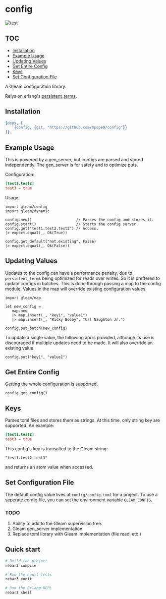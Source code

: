 # config

![test](https://github.com/mpope9/config/workflows/test/badge.svg)

## TOC
* [Installation](#installation)
* [Example Usage](#example-usage)
* [Updating Values](#updating-values)
* [Get Entire Config](#get-entire-config)
* [Keys](#keys)
* [Set Configuration File](#set-configuration-file)

A Gleam configuration library.

Relys on erlang's [persistent_terms](https://erlang.org/doc/man/persistent_term.html).

## Installation

```erlang
{deps, [
    {config, {git, "https://github.com/mpope9/config"}}
]}.
```

## Example Usage
This is powered by a gen_server, but configs are parsed and stored independently.  The gen_server is for safety and to optimize puts.

Configuration:
```toml
[test1.test2]
test3 = true
```

Usage:
```gleam
import gleam/config
import gleam/dynamic

config.new()                    // Parses the config and stores it.
config.start()                  // Starts the config server.
config.get("test1.test2.test3") // Access.
|> expect.equal(_, Ok(True))

config.get_default("not.existing", False)
|> expect.equal(_, Ok(False))
```

## Updating Values
Updates to the config can have a performance penalty, due to `persistent_term`s being optimized for reads over writes.  So it is preffered to update configs in batches.  This is done through passing a map to the config module.  Values in the map will override existing configuration values.

```gleam
import gleam/map

let new_config = 
   map.new
   |> map.insert(_, "key1", "value1")
   |> map.insert(_, "Ricky Booby", "Cal Naughton Jr.")

config.put_batch(new_config)
```

To update a single value, the following api is provided, although its use is discouraged if multiple updates need to be made.  It will also override an existing value.
```gleam
config.put("key1", "value1")
```

## Get Entire Config
Getting the whole configuration is supported.
```gleam
config.get_config()
```

## Keys
Parses toml files and stores them as strings.  At this time, only string key are supported.
An example:

```toml
[test1.test2]
test3 = true
```

This config's key is transalted to the Gleam string:
```gleam
"test1.test2.test3"
```
and returns an atom value when accessed.

## Set Configuration File
The default config value lives at `config/config.toml` for a project.
To use a seperate config file, you can set the environment variable `GLEAM_CONFIG`.

### TODO
1. Ability to add to the Gleam supervision tree.
2. Gleam gen_server implementation.
3. Replace toml library with Gleam implementation (file read, etc.)

## Quick start

```sh
# Build the project
rebar3 compile

# Run the eunit tests
rebar3 eunit

# Run the Erlang REPL
rebar3 shell
```

